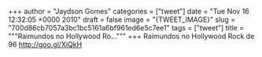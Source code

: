 
+++
author = "Jaydson Gomes"
categories = ["tweet"]
date = "Tue Nov 16 12:32:05 +0000 2010"
draft = false
image = "{TWEET_IMAGE}"
slug = "700d86cb7057a3bc1bc5161a6bf961ed6e5c7ee1"
tags = ["tweet"]
title = """Raimundos no Hollywood Ro..."""
+++
Raimundos no Hollywood Rock de 96 http://goo.gl/XiQkH
